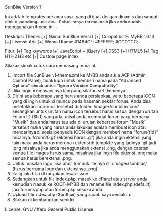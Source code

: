 SunBlue Version 1

Ini adalah templates pertama saya, yang di buat dengan dinamis dan sangat elok di pandang...cie cie...
Sebelumnya terimakasih jika anda sudah menggunakan theme ini...

Deskripsi Theme:
[+] Nama: SunBlue Versi 1
[+] Compatibility: MyBB 1.6.13
[+] Lisensi: Ada
[+] Warna Utama: #1484CE; #FFFFFF; #CCCCCC;

Fitur:
[+] Tag keywords
[+] JavaScript + jQuery
[+] CSS3
[+] HTML5
[+] Tag H1 H2 H3 etc
[+] Custom page index

Silakan simak untuk cara memasang tema ini.

1. Import file SunBlue_v1-theme.xml ke MyBB anda a.k.a ACP (Admin Control Panel), tidak lupa untuk memberi nama pada "Advanced Options" check untuk "Ignore Version Compatibility".
2. Jika ingin memasangnya langsung silakan set themenya.
3. Disini ada beberapa yang harus anda persiapkan, yaitu beberapa ICON yang di ingin untuk di muncul pada halaman sekitar forum. Anda bisa meletakkan icon-icon tersebut di folder ./images/sunblue/icon/ sedangkan untuk urutan nama icon tersebut harus sesuai dengan urutan Forum ID ($fid) yang ada, misal anda membuat forum yang bernama "Musik" dan anda harus tau ada di urutan keberapa forum "Musik" tersebut maka yang harus anda lakukan adalah membuat icon atau mencarinya di sosial penyedia ICON dengan memberi nama "forum{fid}" misalnya: forum20.gif (ektensi harus .gif) jika anda ingin ektensi yang lain maka anda harus merubah ektensi di template yang tadinya .gif jadi .png misalnya jika anda menggunakan ektensi .png, dengan catatan semua file images harus sama, misalnya jika ingin file ektensi .png maka semua harus berektensi .png.
4. Untuk masalah logo bisa anda tumpuk file nya di ./images/sunblue/ (harus bernama logo dan ektensinya .png)
5. Yang lain bisa di tanyakan lewat issue.
6. Sedangkan untuk file index.php, masuk ke cPanel atau server anda kemudian masuk ke ROOT-MYBB dan rename file index.php (default) jadi forums.php atau forum.php sesuka anda.
7. Upload file index.php (SunBlue) yang sudah saya sediakan.
8. Silakan di kembangkan senidiri.

License:
GNU Affero General Public License